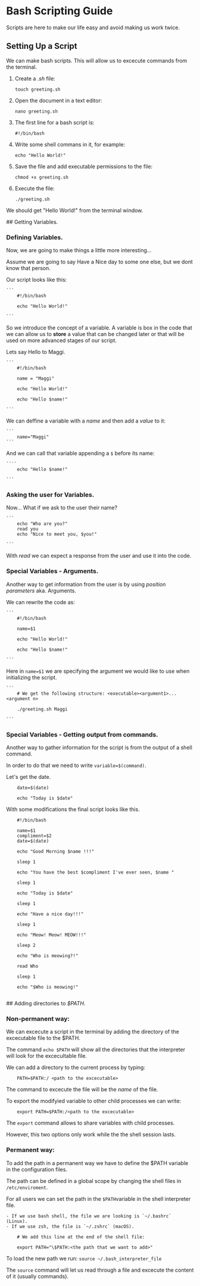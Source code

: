 # Bash Scripting Guide   

Scripts are here to make our life easy and avoid making us work twice.   

## Setting Up a Script  

We can make bash scripts. This will allow us to excecute commands from the terminal.  

1. Create a *.sh* file:  

    `touch greeting.sh`  

2. Open the document in a text editor:  

    `nano greeting.sh`

3. The first line for a bash script is: 

    `#!/bin/bash`

4. Write some shell commans in it,  for example: 

    `echo "Hello World!"`

5. Save the file and add executable permissions to the file: 

    `chmod +x greeting.sh`

6. Execute the file:  

    `./greeting.sh`

We should get "Hello World!" from the terminal window. 

## Getting Variables.  

### Defining Variables.    

Now, we are going to make things a little more interesting...  

Assume we are going to say Have a Nice day to some one else, but we dont know that person.  

Our script looks like this:  

    ```
        #!/bin/bash

        echo "Hello World!"

    ```  

So we introduce the concept of a variable. A variable is box in the code that we can allow us to **store** a value that can be changed later or that will be used on more advanced stages of our script.     

Lets say Hello to Maggi.  

    ```
        #!/bin/bash

        name = "Maggi"

        echo "Hello World!"

        echo "Hello $name!"

    ```

We can deffine a variable with a *name* and then add a *value* to it:  
    
    ```
        name="Maggi"
    ```

And we can call that variable appending a `$` before its name:   

    ````
        echo "Hello $name!"
    
    ```   

### Asking the user for Variables.    

Now... What if we ask to the user their name?  

    ```
        echo "Who are you?"
        read you
        echo "Nice to meet you, $you!"

    ```
With *read* we can expect a response from the user and use it into the code.  

### Special Variables - Arguments.  

Another way to get information from the user is by using *position parameters* aka. Arguments.  

We can rewrite the code as:  

    ```
        #!/bin/bash

        name=$1

        echo "Hello World!"

        echo "Hello $name!"

    ```

Here in `name=$1` we are specifying the argument we would like to use when initializing the script.  

    ```
        # We get the following structure: <executable><argument1>...<argument n>

        ./greeting.sh Maggi

    ```

### Special Variables - Getting output from commands.  

Another way to gather information for the script is from the output of a shell command.  

In order to do that we need to write `variable=$(command)`.  

Let's get the date.  

```
    date=$(date)

    echo "Today is $date"

```

With some modifications the final script looks like this.  


```
    #!/bin/bash

    name=$1
    compliment=$2
    date=$(date)

    echo "Good Morning $name !!!"

    sleep 1

    echo "You have the best $compliment I've ever seen, $name "

    sleep 1 

    echo "Today is $date"

    sleep 1

    echo "Have a nice day!!!"

    sleep 1

    echo "Meow! Meow! MEOW!!!"

    sleep 2

    echo "Who is meowing?!"

    read Who

    sleep 1

    echo "$Who is meowing!"


```

## Adding directories to *$PATH*.  

### Non-permanent way:  

We can excecute a script in the terminal by adding the directory of the excecutable file to the $PATH.  

The command `echo $PATH` will show all the directories that the interpreter will look for the excecultable file.    


We can add a directory to the current process by typing:    

```
    PATH=$PATH:/ <path to the excecutable>  

```

The command to excecute the file will be the *name* of the file.  


To export the modifyied variable to other child processes we can write:

```
    export PATH=$PATH:/<path to the excecutable>

```

The `export` command allows to share variables with child processes.  

However, this two options only work while the the shell session lasts.  


### Permanent way:  

To add the path in a permanent way we have to define the $PATH variable in the configuration files.  

The path can be defined in a global scope by changing the shell files in `/etc/enviroment`.  

For all users we can set the path in the `$PATH`variable in the shell interpreter file.  

    - If we use bash shell, the file we are looking is `~/.bashrc` (Linux).  
    - If we use zsh, the file is `~/.zshrc` (macOS).  

```
    # We add this line at the end of the shell file:  

    export PATH="\$PATH:<the path that we want to add>"  

```

To load the new path we run: `source ~/.bash_interpreter_file`  

The `source` command will let us read through a file and excecute the content of it (usually commands).  




